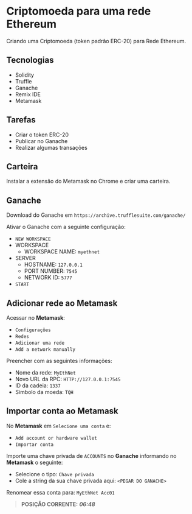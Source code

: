 # Criptomoeda para uma rede Ethereum

Criando uma Criptomoeda (token padrão ERC-20) para Rede Ethereum.

## Tecnologias

- Solidity
- Truffle
- Ganache
- Remix IDE
- Metamask

## Tarefas

- Criar o token ERC-20
- Publicar no Ganache
- Realizar algumas transações

## Carteira

Instalar a extensão do Metamask no Chrome e criar uma carteira.

## Ganache

Download do Ganache em `https://archive.trufflesuite.com/ganache/`

Ativar o Ganache com a seguinte configuração:

- `NEW WORKSPACE`
- WORKSPACE
  - WORKSPACE NAME: `myethnet`
- SERVER
  - HOSTNAME: `127.0.0.1`
  - PORT NUMBER: `7545`
  - NETWORK ID: `5777`
- `START`

## Adicionar rede ao Metamask

Acessar no **Metamask**: 

- `Configurações`
- `Redes`
- `Adicionar uma rede`
- `Add a network manually`

Preencher com as seguintes informações:

- Nome da rede: `MyEthNet`
- Novo URL da RPC: `HTTP://127.0.0.1:7545`
- ID da cadeia: `1337`
- Símbolo da moeda: `TQH`

## Importar conta ao Metamask

No **Metamask** em `Selecione uma conta` e:

- `Add account or hardware wallet`
- `Importar conta`

Importe uma chave privada de `ACCOUNTS` no **Ganache** informando no **Metamask** o seguinte:

- Selecione o tipo: `Chave privada`
- Cole a string da sua chave privada aqui: `<PEGAR DO GANACHE>`

Renomear essa conta para: `MyEthNet Acc01`

> **POSIÇÃO CORRENTE:** ***06:48***
